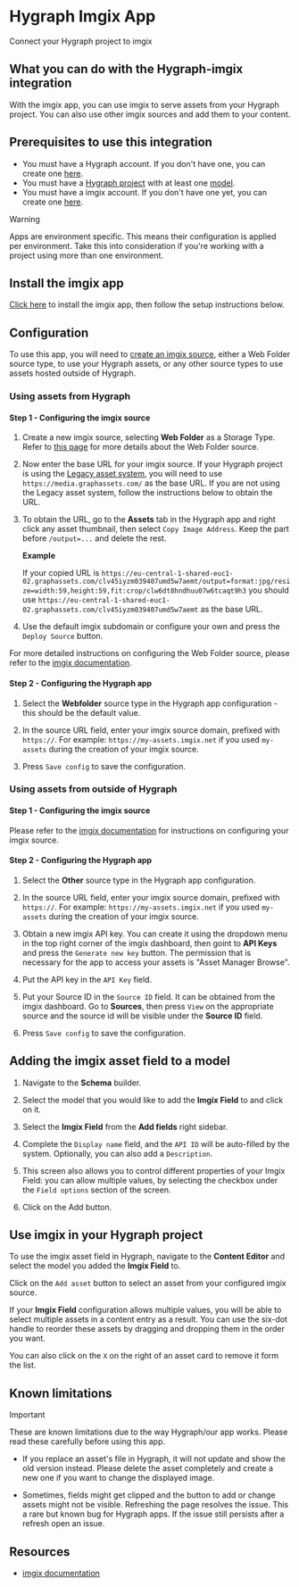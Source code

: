 # Hygraph Imgix App
Connect your Hygraph project to imgix

## What you can do with the Hygraph-imgix integration

With the imgix app, you can use imgix to serve assets from your Hygraph project. You can also use other imgix sources and add them to your content.

## Prerequisites to use this integration

- You must have a Hygraph account. If you don't have one, you can create one [here](https://app.hygraph.com/signup).
- You must have a [Hygraph project](https://hygraph.com/docs/getting-started/create-a-project) with at least one [model](https://hygraph.com/docs/getting-started/create-a-model).
- You must have a imgix account. If you don't have one yet, you can create one [here](https://dashboard.imgix.com/sign-up).


> [!WARNING]
> Apps are environment specific. This means their configuration is applied per environment. Take this into consideration if you're working with a project using more than one environment.

## Install the imgix app

<!-- TODO: update marketplace link after publishing the app to the marketplace -->

[Click here](https://hygraph.com/marketplace/apps/hygraph-imgix-plugin) to install the imgix app, then follow the setup instructions below.

## Configuration

To use this app, you will need to [create an imgix source](https://docs.imgix.com/getting-started/setup/creating-sources), either a Web Folder source type, to use your Hygraph assets, or any other source types to use assets hosted outside of Hygraph.

### Using assets from Hygraph

#### Step 1 - Configuring the imgix source

1. Create a new imgix source, selecting **Web Folder** as a Storage Type. Refer to [this page](https://docs.imgix.com/getting-started/setup/creating-sources/web-folder) for more details about the Web Folder source.

2. Now enter the base URL for your imgix source. If your Hygraph project is using the [Legacy asset system](https://hygraph.com/docs/api-reference/assets/assets-overview#which-asset-system-does-my-project-use), you will need to use `https://media.graphassets.com/` as the base URL. If you are not using the Legacy asset system, follow the instructions below to obtain the URL.

3. To obtain the URL, go to the **Assets** tab in the Hygraph app and right click any asset thumbnail, then select `Copy Image Address`. Keep the part before `/output=...` and delete the rest.

   **Example**

   If your copied URL is `https://eu-central-1-shared-euc1-02.graphassets.com/clv45iyzm039407umd5w7aemt/output=format:jpg/resize=width:59,height:59,fit:crop/clw6dt8hndhuu07w6tcaqt9h3` you should use `https://eu-central-1-shared-euc1-02.graphassets.com/clv45iyzm039407umd5w7aemt` as the base URL.

4. Use the default imgix subdomain or configure your own and press the `Deploy Source` button.

For more detailed instructions on configuring the Web Folder source, please refer to the [imgix documentation](https://docs.imgix.com/getting-started/setup/creating-sources/web-folder).

#### Step 2 - Configuring the Hygraph app

1. Select the **Webfolder** source type in the Hygraph app configuration - this should be the default value.

2. In the source URL field, enter your imgix source domain, prefixed with `https://`. For example: `https://my-assets.imgix.net` if you used `my-assets` during the creation of your imgix source.

3. Press `Save config` to save the configuration.

### Using assets from outside of Hygraph

#### Step 1 - Configuring the imgix source

Please refer to the [imgix documentation](https://docs.imgix.com/getting-started/setup/creating-sources) for instructions on configuring your imgix source.

#### Step 2 - Configuring the Hygraph app

1. Select the **Other** source type in the Hygraph app configuration.

2. In the source URL field, enter your imgix source domain, prefixed with `https://`. For example: `https://my-assets.imgix.net` if you used `my-assets` during the creation of your imgix source.

3. Obtain a new imgix API key. You can create it using the dropdown menu in the top right corner of the imgix dashboard, then goint to **API Keys** and press the `Generate new key` button. The permission that is necessary for the app to access your assets is "Asset Manager Browse".

4. Put the API key in the `API Key` field.

5. Put your Source ID in the `Source ID` field. It can be obtained from the imgix dashboard. Go to **Sources**, then press `View` on the appropriate source and the source id will be visible under the **Source ID** field.

6. Press `Save config` to save the configuration.

## Adding the imgix asset field to a model

1. Navigate to the **Schema** builder.

2. Select the model that you would like to add the **Imgix Field** to and click on it.

3. Select the **Imgix Field** from the **Add fields** right sidebar.

4. Complete the `Display name` field, and the `API ID` will be auto-filled by the system. Optionally, you can also add a `Description`.

5. This screen also allows you to control different properties of your Imgix Field: you can allow multiple values, by selecting the checkbox under the `Field options` section of the screen.

6. Click on the Add button.

## Use imgix in your Hygraph project

To use the imgix asset field in Hygraph, navigate to the **Content Editor** and select the model you added the **Imgix Field** to.

Click on the `Add asset` button to select an asset from your configured imgix source.

If your **Imgix Field** configuration allows multiple values, you will be able to select multiple assets in a content entry as a result. You can use the six-dot handle to reorder these assets by dragging and dropping them in the order you want.

You can also click on the `X` on the right of an asset card to remove it form the list.

## Known limitations

> [!IMPORTANT]
> These are known limitations due to the way Hygraph/our app works. Please read these carefully before using this app.

- If you replace an asset's file in Hygraph, it will not update and show the old version instead. Please delete the asset completely and create a new one if you want to change the displayed image.

- Sometimes, fields might get clipped and the button to add or change assets might not be visible. Refreshing the page resolves the issue. This a rare but known bug for Hygraph apps. If the issue still persists after a refresh open an issue.

## Resources

- [imgix documentation](https://docs.imgix.com/)